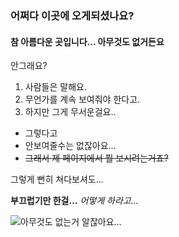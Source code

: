 ### 어쩌다 이곳에 오게되셨나요?

#### 참 아름다운 곳입니다... 아무것도 없거든요

안그래요?

1. 사람들은 말해요.
2. 무언가를 계속 보여줘야 한다고.
3. 하지만 그게 무서운걸요..

* 그렇다고
* 안보여줄수는 없잖아요...
*  ~~그래서 제 페이지에서 뭘 보시려는거죠?~~

그렇게 뻔히 쳐다보셔도...

**부끄럽기만 한걸...**
_어떻게 하라고..._

<img alt="아무것도 없는거 알잖아요..." src="">

